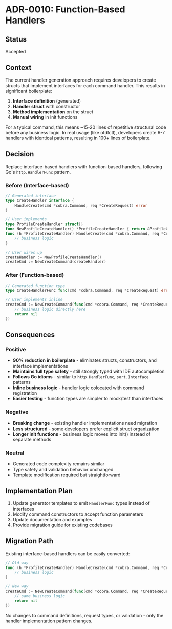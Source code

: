 # ADR-0010: Function-Based Handlers

## Status

Accepted

## Context

The current handler generation approach requires developers to create structs that implement interfaces for each command handler. This results in significant boilerplate:

1. **Interface definition** (generated)
2. **Handler struct** with constructor
3. **Method implementation** on the struct
4. **Manual wiring** in init functions

For a typical command, this means ~15-20 lines of repetitive structural code before any business logic. In real usage (like otdfctl), developers create 6-7 handlers with identical patterns, resulting in 100+ lines of boilerplate.

## Decision

Replace interface-based handlers with function-based handlers, following Go's `http.HandlerFunc` pattern.

### Before (Interface-based)
```go
// Generated interface
type CreateHandler interface {
    HandleCreate(cmd *cobra.Command, req *CreateRequest) error
}

// User implements
type ProfileCreateHandler struct{}
func NewProfileCreateHandler() *ProfileCreateHandler { return &ProfileCreateHandler{} }
func (h *ProfileCreateHandler) HandleCreate(cmd *cobra.Command, req *CreateRequest) error {
    // business logic
}

// User wires up
createHandler := NewProfileCreateHandler()
createCmd := NewCreateCommand(createHandler)
```

### After (Function-based)
```go
// Generated function type
type CreateHandlerFunc func(cmd *cobra.Command, req *CreateRequest) error

// User implements inline
createCmd := NewCreateCommand(func(cmd *cobra.Command, req *CreateRequest) error {
    // business logic directly here
    return nil
})
```

## Consequences

### Positive
- **90% reduction in boilerplate** - eliminates structs, constructors, and interface implementations
- **Maintains full type safety** - still strongly typed with IDE autocompletion
- **Follows Go idioms** - similar to `http.HandlerFunc`, `sort.Interface` patterns
- **Inline business logic** - handler logic colocated with command registration
- **Easier testing** - function types are simpler to mock/test than interfaces

### Negative
- **Breaking change** - existing handler implementations need migration
- **Less structured** - some developers prefer explicit struct organization
- **Longer init functions** - business logic moves into init() instead of separate methods

### Neutral
- Generated code complexity remains similar
- Type safety and validation behavior unchanged
- Template modification required but straightforward

## Implementation Plan

1. Update generator templates to emit `HandlerFunc` types instead of interfaces
2. Modify command constructors to accept function parameters
3. Update documentation and examples
4. Provide migration guide for existing codebases

## Migration Path

Existing interface-based handlers can be easily converted:

```go
// Old way
func (h *ProfileCreateHandler) HandleCreate(cmd *cobra.Command, req *CreateRequest) error {
    // business logic
}

// New way  
createCmd := NewCreateCommand(func(cmd *cobra.Command, req *CreateRequest) error {
    // same business logic
    return nil
})
```

No changes to command definitions, request types, or validation - only the handler implementation pattern changes.